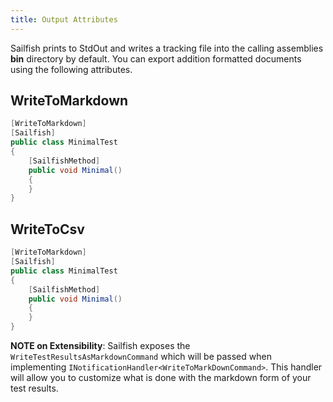 ```yaml
---
title: Output Attributes
---
```

Sailfish prints to StdOut and writes a tracking file into the calling assemblies **bin** directory by default. You can export addition formatted documents using the following attributes.


## WriteToMarkdown

```csharp
[WriteToMarkdown]
[Sailfish]
public class MinimalTest
{
    [SailfishMethod]
    public void Minimal()
    {
    }
}
```

## WriteToCsv

```csharp
[WriteToMarkdown]
[Sailfish]
public class MinimalTest
{
    [SailfishMethod]
    public void Minimal()
    {
    }
}
```

**NOTE on Extensibility**:
Sailfish exposes the `WriteTestResultsAsMarkdownCommand` which will be passed when implementing `INotificationHandler<WriteToMarkDownCommand>`. This handler will allow you to customize what is done with the markdown form of your test results.
